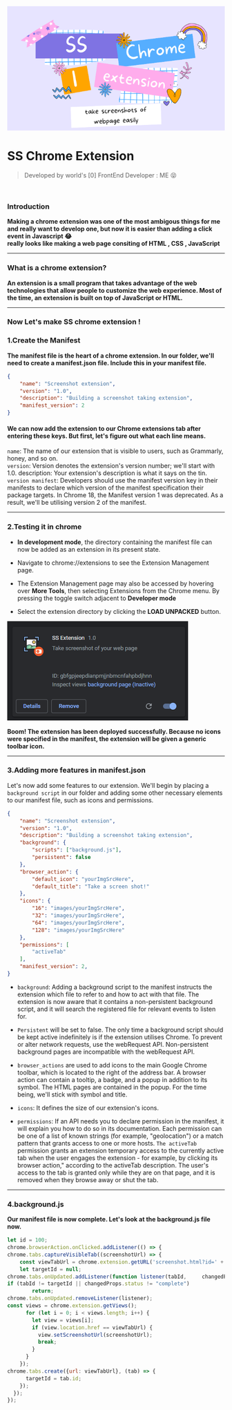 <p align='center'>
  <img src='Repo Assets/img2.png'>
</p>


# SS Chrome Extension
> Developed by world's [0] FrontEnd Developer : ME 😝

<br/>

###  Introduction
**Making a chrome extension was one of the most ambigous things for me and really want to develop one, but now it is easier than adding a click event in Javascript 😂**
<br>
**really looks like making a web page consiting of HTML , CSS , JavaScript**

<hr>


### What is a chrome extension?
**An extension is a small program that takes advantage of the web technologies that allow people to customize the web experience. Most of the time, an extension is built on top of JavaScript or HTML.**

<hr>

### Now Let's make SS chrome extension !

### 1.Create the Manifest
**The manifest file is the heart of a chrome extension. In our folder, we'll need to create a manifest.json file. Include this in your manifest file.**
```json
{
    "name": "Screenshot extension",
    "version": "1.0",
    "description": "Building a screenshot taking extension",
    "manifest_version": 2
}
```
#### We can now add the extension to our Chrome extensions tab after entering these keys. But first, let's figure out what each line means.

`name`: The name of our extension that is visible to users, such as Grammarly, honey, and so on. <br>
`version`: Version denotes the extension's version number; we'll start with 1.0. description: Your extension's description is what it says on the tin.<br>
`version manifest`: Developers should use the manifest version key in their manifests to declare which version of the manifest specification their package targets. In Chrome 18, the Manifest version 1 was deprecated. As a result, we'll be utilising version 2 of the manifest.

<hr>

### 2.Testing it in chrome
- **In development mode**, the directory containing the manifest file can now be added as an extension in its present state.
- Navigate to chrome://extensions to see the Extension Management page.

- The Extension Management page may also be accessed by hovering over **More Tools**, then selecting Extensions from the Chrome menu.
By pressing the toggle switch adjacent to **Developer mode**

- Select the extension directory by clicking the **LOAD UNPACKED** button.

<img src='Repo Assets/ssChrome.png'>

**Boom! The extension has been deployed successfully. Because no icons were specified in the manifest, the extension will be given a generic toolbar icon.**

<hr>

### 3.Adding more features in manifest.json
Let's now add some features to our extension. We'll begin by placing a `background script` in our folder and adding some other necessary elements to our manifest file, such as icons and permissions.

```json
{
    "name": "Screenshot extension",
    "version": "1.0",
    "description": "Building a screenshot taking extension",
    "background": {
        "scripts": ["background.js"],
        "persistent": false
    },
    "browser_action": {
        "default_icon": "yourImgSrcHere",
        "default_title": "Take a screen shot!" 
    },
    "icons": {
        "16": "images/yourImgSrcHere",
        "32": "images/yourImgSrcHere",
        "64": "images/yourImgSrcHere",
        "128": "images/yourImgSrcHere"
    },
    "permissions": [
        "activeTab"
    ],
    "manifest_version": 2,
}
```
- `background`: Adding a background script to the manifest instructs the extension which file to refer to and how to act with that file. The extension is now aware that it contains a non-persistent background script, and it will search the registered file for relevant events to listen for.

- `Persistent` will be set to false. The only time a background script should be kept active indefinitely is if the extension utilises Chrome. To prevent or alter network requests, use the webRequest API. Non-persistent background pages are incompatible with the webRequest API.

- `browser_actions` are used to add icons to the main Google Chrome toolbar, which is located to the right of the address bar. A browser action can contain a tooltip, a badge, and a popup in addition to its symbol. The HTML pages are contained in the popup. For the time being, we'll stick with symbol and title.

- `icons`: It defines the size of our extension's icons.

- `permissions`: If an API needs you to declare permission in the manifest, it will explain you how to do so in its documentation. Each permission can be one of a list of known strings (for example, "geolocation") or a match pattern that grants access to one or more hosts. `The activeTab` permission grants an extension temporary access to the currently active tab when the user engages the extension - for example, by clicking its browser action," according to the activeTab description. The user's access to the tab is granted only while they are on that page, and it is removed when they browse away or shut the tab.


<hr>

### 4.background.js
**Our manifest file is now complete. Let's look at the background.js file now.**

```javascript
let id = 100;
chrome.browserAction.onClicked.addListener(() => {
chrome.tabs.captureVisibleTab((screenshotUrl) => {
    const viewTabUrl = chrome.extension.getURL('screenshot.html?id=' + id++)
    let targetId = null;
chrome.tabs.onUpdated.addListener(function listener(tabId,     changedProps) {
if (tabId != targetId || changedProps.status != "complete")
        return;
chrome.tabs.onUpdated.removeListener(listener);
const views = chrome.extension.getViews();
      for (let i = 0; i < views.length; i++) {
        let view = views[i];
        if (view.location.href == viewTabUrl) {
          view.setScreenshotUrl(screenshotUrl);
          break;
        }
      }
    });
chrome.tabs.create({url: viewTabUrl}, (tab) => {
      targetId = tab.id;
    });
  });
});
```

